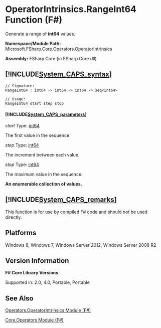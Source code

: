 # OperatorIntrinsics.RangeInt64 Function (F#)

Generate a range of **int64** values.

**Namespace/Module Path:** Microsoft.FSharp.Core.Operators.OperatorIntrinsics

**Assembly:** FSharp.Core (in FSharp.Core.dll)


## [!INCLUDE[System_CAPS_syntax](//System/Token/System_CAPS_syntax_md.md)]

```
// Signature:
RangeInt64 : int64 -> int64 -> int64 -> seq<int64>

// Usage:
RangeInt64 start step stop
```

#### [!INCLUDE[System_CAPS_parameters](//System/Token/System_CAPS_parameters_md.md)]
*start*
Type: [int64](http://msdn.microsoft.com/en-us/library/1bec11c0-45ac-469e-923b-22a1708c0701)


The first value in the sequence.


*step*
Type: [int64](http://msdn.microsoft.com/en-us/library/1bec11c0-45ac-469e-923b-22a1708c0701)


The increment between each value.


*stop*
Type: [int64](http://msdn.microsoft.com/en-us/library/1bec11c0-45ac-469e-923b-22a1708c0701)


The maximum value in the sequence.



**An enumerable collection of values.**
## [!INCLUDE[System_CAPS_remarks](//System/Token/System_CAPS_remarks_md.md)]
This function is for use by compiled F# code and should not be used directly.


## Platforms
Windows 8, Windows 7, Windows Server 2012, Windows Server 2008 R2


## Version Information
**F# Core Library Versions**

Supported in: 2.0, 4.0, Portable, Portable




## See Also
[Operators.OperatorIntrinsics Module &#40;F&#35;&#41;](Operators.OperatorIntrinsics+Module+28%F%2329%.md)

[Core.Operators Module &#40;F&#35;&#41;](Core.Operators+Module+28%F%2329%.md)

